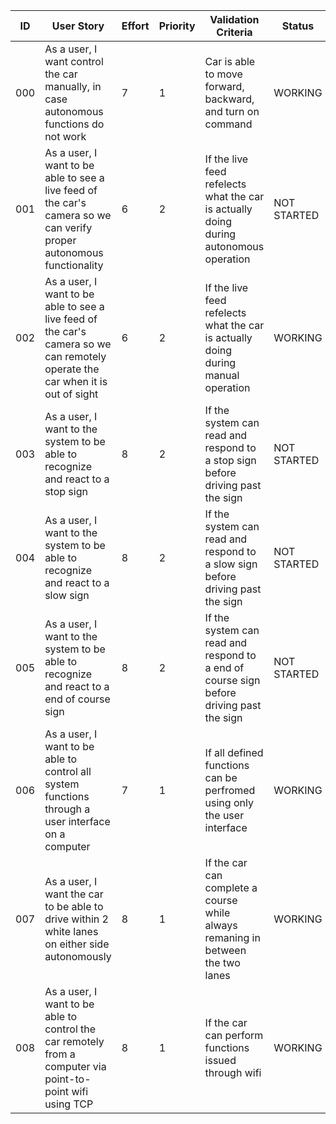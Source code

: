 | ID | User Story | Effort | Priority | Validation Criteria | Status |
|----|------------|--------|----------|---------------------|--------|
| 000 | As a user, I want control the car manually, in case autonomous functions do not work | 7 | 1 | Car is able to move forward, backward, and turn  on command| WORKING |
| 001 | As a user, I want to be able to see a live feed of the car's camera so we can verify proper autonomous functionality | 6 | 2 | If the live feed refelects what the car is actually doing during autonomous operation | NOT STARTED |
| 002 | As a user, I want to be able to see a live feed of the car's camera so we can remotely operate the car when it is out of sight | 6 | 2 | If the live feed refelects what the car is actually doing during manual operation | WORKING |
| 003 | As a user, I want to the system to be able to recognize and react to a stop sign| 8 | 2 | If the system can read and respond to a stop sign before driving past the sign | NOT STARTED |
| 004 | As a user, I want to the system to be able to recognize and react to a slow sign| 8 | 2 | If the system can read and respond to a slow sign before driving past the sign | NOT STARTED |
| 005 | As a user, I want to the system to be able to recognize and react to a end of course sign| 8 | 2 | If the system can read and respond to a end of course sign before driving past the sign | NOT STARTED |
| 006 | As a user, I want to be able to control all system functions through a user interface on a computer| 7 | 1 | If all defined functions can be perfromed using only the user interface | WORKING |
| 007 | As a user, I want the car to be able to drive within 2 white lanes on either side autonomously| 8 | 1 | If the car can complete a course while always remaning in between the two lanes | WORKING |
| 008 | As a user, I want to be able to control the car remotely from a computer via point-to-point wifi using TCP| 8 | 1 | If the car can perform functions issued through wifi | WORKING |

